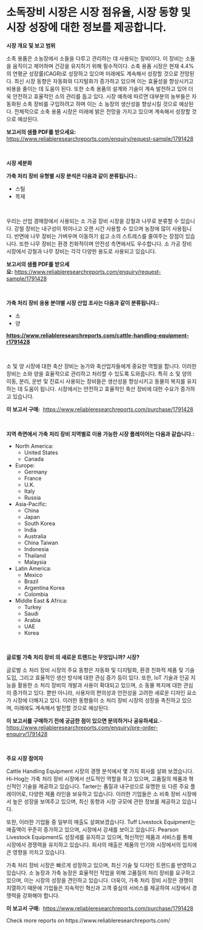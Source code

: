 <p><h1>소독장비 시장은 시장 점유율, 시장 동향 및 시장 성장에 대한 정보를 제공합니다.</h1></p><p><strong>시장 개요 및 보고 범위</strong></p>
<p><p>소축 용품은 소농장에서 소들을 다루고 관리하는 데 사용되는 장비이다. 이 장비는 소들을 움직이고 제어하며 건강을 유지하기 위해 필수적이다. 소축 용품 시장은 현재 4.4%의 연평균 성장률(CAGR)로 성장하고 있으며 미래에도 계속해서 성장할 것으로 전망된다. 최신 시장 동향은 자동화와 디지털화가 증가하고 있으며 이는 효율성을 향상시키고 비용을 줄이는 데 도움이 된다. 또한 소축 용품의 설계와 기술이 계속 발전하고 있어 더욱 안전하고 효율적인 소의 관리를 돕고 있다. 시장 예측에 따르면 대부분의 농부들은 자동화된 소축 장비를 구입하려고 하며 이는 소 농장의 생산성을 향상시킬 것으로 예상된다. 전체적으로 소축 용품 시장은 미래에 밝은 전망을 가지고 있으며 계속해서 성장할 것으로 예상된다.</p></p>
<p><strong>보고서의 샘플 PDF를 받으세요:</strong> <a href="https://www.reliableresearchreports.com/enquiry/request-sample/1791428">https://www.reliableresearchreports.com/enquiry/request-sample/1791428</a></p>
<p>&nbsp;</p>
<p><strong>시장 세분화</strong></p>
<p><strong>가축 처리 장비 유형별 시장 분석은 다음과 같이 분류됩니다.:</strong></p>
<p><ul><li>스틸</li><li>목재</li></ul></p>
<p>&nbsp;</p>
<p><p>우리는 산업 경매장에서 사용되는 소 가공 장비 시장을 강철과 나무로 분류할 수 있습니다. 강철 장비는 내구성이 뛰어나고 오랜 시간 사용할 수 있으며 농장에 많이 사용됩니다. 반면에 나무 장비는 가벼우며 이동하기 쉽고 소의 스트레스를 줄여주는 장점이 있습니다. 또한 나무 장비는 환경 친화적이며 안전성 측면에서도 우수합니다. 소 가공 장비 시장에서 강철과 나무 장비는 각각 다양한 용도로 사용되고 있습니다.</p></p>
<p><strong>보고서의 샘플 PDF를 받으세요:</strong>&nbsp;<a href="https://www.reliableresearchreports.com/enquiry/request-sample/1791428">https://www.reliableresearchreports.com/enquiry/request-sample/1791428</a></p>
<p>&nbsp;</p>
<p><strong> 가축 처리 장비 응용 분야별 시장 산업 조사는 다음과 같이 분류됩니다.:</strong></p>
<p><ul><li>소</li><li>양</li></ul></p>
<p><strong><a href="https://www.reliableresearchreports.com/cattle-handling-equipment-r1791428">https://www.reliableresearchreports.com/cattle-handling-equipment-r1791428</a></strong></p>
<p>&nbsp;</p>
<p><p>소 및 양 시장에 대한 축산 장비는 농가와 축산업자들에게 중요한 역할을 합니다. 이러한 장비는 소와 양을 효율적으로 관리하고 처리할 수 있도록 도와줍니다. 특히 소 및 양의 이동, 분리, 운반 및 진료시 사용되는 장비들은 생산성을 향상시키고 동물의 복지를 유지하는 데 도움이 됩니다. 시장에서는 안전하고 효율적인 축산 장비에 대한 수요가 증가하고 있습니다.</p></p>
<p><strong>이 보고서 구매:</strong>&nbsp; <a href="https://www.reliableresearchreports.com/purchase/1791428">https://www.reliableresearchreports.com/purchase/1791428</a></p>
<p>&nbsp;</p>
<p><strong>지역 측면에서 가축 처리 장비 지역별로 이용 가능한 시장 플레이어는 다음과 같습니다.:</strong></p>
<p><ul>
    <li>
        North America:
        <ul>
            <li>United States</li>
            <li>Canada</li>
        </ul>
    </li>
    <li>
        Europe:
        <ul>
            <li>Germany</li>
            <li>France</li>
            <li>U.K.</li>
            <li>Italy</li>
            <li>Russia</li>
        </ul>
    </li>
    <li>
        Asia-Pacific:
        <ul>
            <li>China</li>
            <li>Japan</li>
            <li>South Korea</li>
            <li>India</li>
            <li>Australia</li>
            <li>China Taiwan</li>
            <li>Indonesia</li>
            <li>Thailand</li>
            <li>Malaysia</li>
        </ul>
    </li>
    <li>
        Latin America:
        <ul>
            <li>Mexico</li>
            <li>Brazil</li>
            <li>Argentina Korea</li>
            <li>Colombia</li>
        </ul>
    </li>
    <li>
        Middle East & Africa:
        <ul>
            <li>Turkey</li>
            <li>Saudi</li>
            <li>Arabia</li>
            <li>UAE</li>
            <li>Korea</li>
        </ul>
    </li>
    </ul></p>
<p>&nbsp;</p>
<p><strong>글로벌 가축 처리 장비 의 새로운 트렌드는 무엇입니까? 시장?</strong></p>
<p><p>글로벌 소 처리 장비 시장의 주요 동향은 자동화 및 디지털화, 환경 친화적 제품 및 기술 도입, 그리고 효율적인 생산 방식에 대한 관심 증가 등이 있다. 또한, IoT 기술과 인공 지능을 활용한 소 처리 장비의 개발과 사용이 확대되고 있으며, 소 동물 복지에 대한 관심이 증가하고 있다. 뿐만 아니라, 사용자의 편의성과 안전성을 고려한 새로운 디자인 요소가 시장에 더해지고 있다. 이러한 동향들이 소 처리 장비 시장의 성장을 촉진하고 있으며, 미래에도 계속해서 발전할 것으로 예상된다.</p></p>
<p><strong>이 보고서를 구매하기 전에 궁금한 점이 있으면 문의하거나 공유하세요.</strong>- <a href="https://www.reliableresearchreports.com/enquiry/pre-order-enquiry/1791428">https://www.reliableresearchreports.com/enquiry/pre-order-enquiry/1791428</a></p>
<p>&nbsp;</p>
<p><strong>주요 시장 참여자</strong></p>
<p><p>Cattle Handling Equipment 시장의 경쟁 분석에서 몇 가지 회사를 살펴 보겠습니다. Hi-Hog는 가축 처리 장비 시장에서 선도적인 역할을 하고 있으며, 고품질의 제품과 혁신적인 기술을 제공하고 있습니다. Tarter는 품질과 내구성으로 유명한 또 다른 주요 플레이어로, 다양한 제품 라인을 보유하고 있습니다. 이러한 기업들은 소 비축 장비 시장에서 높은 성장을 보여주고 있으며, 최신 동향과 시장 규모에 관한 정보를 제공하고 있습니다.</p><p>또한, 이러한 기업들 중 일부의 매출도 살펴보겠습니다. Tuff Livestock Equipment는 매출액이 꾸준히 증가하고 있으며, 시장에서 강세를 보이고 있습니다. Pearson Livestock Equipment도 성장세를 유지하고 있으며, 혁신적인 제품과 서비스를 통해 시장에서 경쟁력을 유지하고 있습니다. 회사의 매출은 제품의 인기와 시장에서의 입지에 큰 영향을 끼치고 있습니다.</p><p>가축 처리 장비 시장은 빠르게 성장하고 있으며, 최신 기술 및 디자인 트렌드를 반영하고 있습니다. 소 농장과 가축 농장은 효율적인 작업을 위해 고품질의 처리 장비를 요구하고 있으며, 이는 시장의 성장을 견인하고 있습니다. 더욱이, 가축 처리 장비 시장은 경쟁이 치열하기 때문에 기업들은 지속적인 혁신과 고객 중심의 서비스를 제공하여 시장에서 경쟁력을 강화해야 합니다.</p></p>
<p><strong>이 보고서 구매:</strong>&nbsp;&nbsp;<a href="https://www.reliableresearchreports.com/purchase/1791428">https://www.reliableresearchreports.com/purchase/1791428</a></p>
<p>Check more reports on https://www.reliableresearchreports.com/</p>